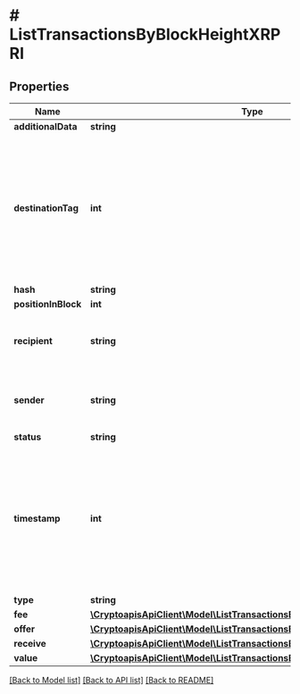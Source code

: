 # # ListTransactionsByBlockHeightXRPRI

## Properties

Name | Type | Description | Notes
------------ | ------------- | ------------- | -------------
**additionalData** | **string** |  | [optional]
**destinationTag** | **int** | Defines a specific Tag that is an additional XRP address feature. It helps identifying a transaction recipient beyond a wallet address. | [optional]
**hash** | **string** |  |
**positionInBlock** | **int** |  |
**recipient** | **string** | String representation of the transaction to address |
**sender** | **string** | String representation of the transaction from address |
**status** | **string** |  |
**timestamp** | **int** | Defines the exact date/time in Unix Timestamp when this transaction was mined, confirmed or first seen in Mempool, if it is unconfirmed. |
**type** | **string** |  |
**fee** | [**\CryptoapisApiClient\Model\ListTransactionsByBlockHeightXRPRIFee**](ListTransactionsByBlockHeightXRPRIFee.md) |  |
**offer** | [**\CryptoapisApiClient\Model\ListTransactionsByBlockHeightXRPRIOffer**](ListTransactionsByBlockHeightXRPRIOffer.md) |  |
**receive** | [**\CryptoapisApiClient\Model\ListTransactionsByBlockHeightXRPRIReceive**](ListTransactionsByBlockHeightXRPRIReceive.md) |  |
**value** | [**\CryptoapisApiClient\Model\ListTransactionsByBlockHeightXRPRIValue**](ListTransactionsByBlockHeightXRPRIValue.md) |  |

[[Back to Model list]](../../README.md#models) [[Back to API list]](../../README.md#endpoints) [[Back to README]](../../README.md)
